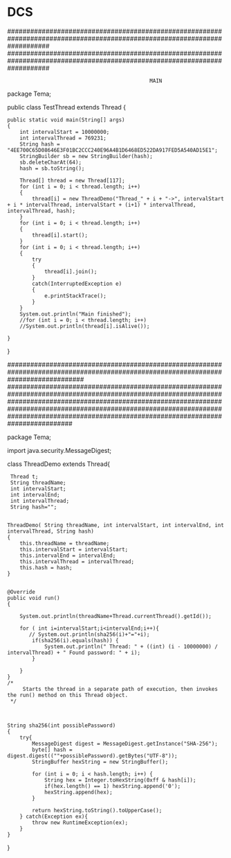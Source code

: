 # DCS


###########################################################################################################################
###########################################################################################################################

                                                  MAIN


package Tema;

public class TestThread extends Thread
{

    public static void main(String[] args)
    {
        int intervalStart = 10000000;
        int intervalThread = 769231;
        String hash = "4EE700C65D08646E3F01BC2CCC240E96A4B1D6468ED522DA917FED5A540AD15E1";
        StringBuilder sb = new StringBuilder(hash);
        sb.deleteCharAt(64);
        hash = sb.toString();

        Thread[] thread = new Thread[117];
        for (int i = 0; i < thread.length; i++)
        {
            thread[i] = new ThreadDemo("Thread_" + i + "->", intervalStart + i * intervalThread, intervalStart + (i+1) * intervalThread, intervalThread, hash);
        }
        for (int i = 0; i < thread.length; i++)
        {
            thread[i].start();
        }
        for (int i = 0; i < thread.length; i++)
        {
            try
            {
                thread[i].join();
            }
            catch(InterruptedException e)
            {
                e.printStackTrace();
            }
        }
        System.out.println("Main finished");
        //for (int i = 0; i < thread.length; i++)
        //System.out.println(thread[i].isAlive());

    }
}


####################################################################################################################################
#########################################################################################################################################################################################################################################################################################################

package Tema;

import java.security.MessageDigest;

class ThreadDemo extends Thread{


     Thread t;
     String threadName;
     int intervalStart;
     int intervalEnd;
     int intervalThread;
     String hash="";


    ThreadDemo( String threadName, int intervalStart, int intervalEnd, int intervalThread, String hash)
    {
        this.threadName = threadName;
        this.intervalStart = intervalStart;
        this.intervalEnd = intervalEnd;
        this.intervalThread = intervalThread;
        this.hash = hash;
    }


    @Override
    public void run()
    {

        System.out.println(threadName+Thread.currentThread().getId());

        for ( int i=intervalStart;i<intervalEnd;i++){
           // System.out.println(sha256(i)+"="+i);
            if(sha256(i).equals(hash)) {
                System.out.println(" Thread: " + ((int) (i - 10000000) / intervalThread) + " Found password: " + i);
            }

        }
    }
    /*
         Starts the thread in a separate path of execution, then invokes the run() method on this Thread object.
     */



    String sha256(int possiblePassword)
    {
        try{
            MessageDigest digest = MessageDigest.getInstance("SHA-256");
            byte[] hash = digest.digest((""+possiblePassword).getBytes("UTF-8"));
            StringBuffer hexString = new StringBuffer();

            for (int i = 0; i < hash.length; i++) {
                String hex = Integer.toHexString(0xff & hash[i]);
                if(hex.length() == 1) hexString.append('0');
                hexString.append(hex);
            }

            return hexString.toString().toUpperCase();
        } catch(Exception ex){
            throw new RuntimeException(ex);
        }
    }
}

